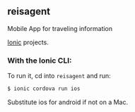 ## reisagent

Mobile App for traveling information

[Ionic](http://ionicframework.com/docs/) projects.

### With the Ionic CLI:

To run it, cd into `reisagent` and run:

```bash
$ ionic cordova run ios
```

Substitute ios for android if not on a Mac.
